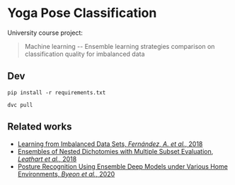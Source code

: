 # Yoga Pose Classification
University course project:
> Machine learning -- Ensemble learning strategies comparison on classification quality for imbalanced data

## Dev
`pip install -r requirements.txt`

`dvc pull`

## Related works
 - [Learning from Imbalanced Data Sets, *Fernández, A. et al.*, 2018](https://www.semanticscholar.org/paper/Learning-from-Imbalanced-Data-Sets-Fern%C3%A1ndez-Garc%C3%ADa/88bcdfd021d935a28f245e178792207881b14794)
 - [Ensembles of Nested Dichotomies with Multiple Subset Evaluation, *Leathart et al.*, 2018](https://arxiv.org/abs/1809.02740)
 - [Posture Recognition Using Ensemble Deep Models under Various Home Environments, *Byeon et al.*, 2020](https://www.mdpi.com/2076-3417/10/4/1287)
